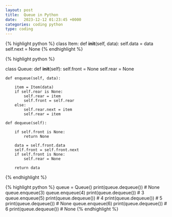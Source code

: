 ```yaml
---
layout: post
title:  Queue in Python
date:   2023-12-12 01:23:45 +0000
categories: coding python
type: coding
---
```

{% highlight python %}
class Item:
    def __init__(self, data):
        self.data = data
        self.next = None
{% endhighlight %}

{% highlight python %}

class Queue:
    def __init__(self):
        self.front = None
        self.rear = None

    def enqueue(self, data):

        item = Item(data)
        if self.rear is None:
            self.rear = item
            self.front = self.rear
        else:
            self.rear.next = item
            self.rear = item

    def dequeue(self):

        if self.front is None:
            return None

        data = self.front.data
        self.front = self.front.next
        if self.front is None:
            self.rear = None

        return data
{% endhighlight %}

{% highlight python %}
queue = Queue()
print(queue.dequeue())  # None
queue.enqueue(3)
queue.enqueue(4)
print(queue.dequeue())  # 3
queue.enqueue(5)
print(queue.dequeue())  # 4
print(queue.dequeue())  # 5
print(queue.dequeue())  # None
queue.enqueue(6)
print(queue.dequeue())  # 6
print(queue.dequeue())  # None
{% endhighlight %}
